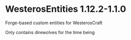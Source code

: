 # WesterosEntities 1.12.2-1.1.0
Forge-based custom entities for WesterosCraft

Only contains direwolves for the time being
